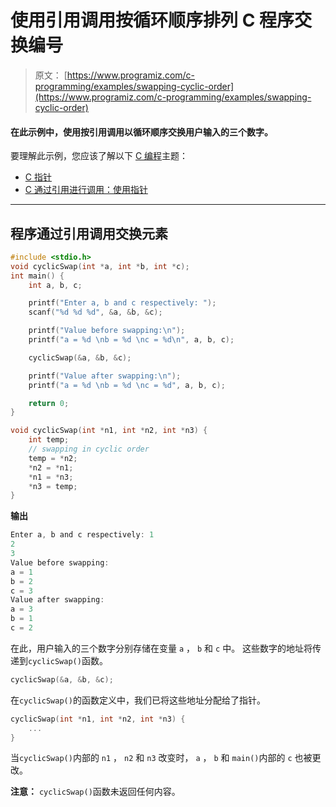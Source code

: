 # 使用引用调用按循环顺序排列 C 程序交换编号

> 原文： [https://www.programiz.com/c-programming/examples/swapping-cyclic-order](https://www.programiz.com/c-programming/examples/swapping-cyclic-order)

#### 在此示例中，使用按引用调用以循环顺序交换用户输入的三个数字。

要理解此示例，您应该了解以下 [C 编程](/c-programming "C tutorial")主题：

*   [C 指针](/c-programming/c-pointers)
*   [C 通过引用进行调用：使用指针](/c-programming/c-pointer-functions)

* * *

## 程序通过引用调用交换元素

```c
#include <stdio.h>
void cyclicSwap(int *a, int *b, int *c);
int main() {
    int a, b, c;

    printf("Enter a, b and c respectively: ");
    scanf("%d %d %d", &a, &b, &c);

    printf("Value before swapping:\n");
    printf("a = %d \nb = %d \nc = %d\n", a, b, c);

    cyclicSwap(&a, &b, &c);

    printf("Value after swapping:\n");
    printf("a = %d \nb = %d \nc = %d", a, b, c);

    return 0;
}

void cyclicSwap(int *n1, int *n2, int *n3) {
    int temp;
    // swapping in cyclic order
    temp = *n2;
    *n2 = *n1;
    *n1 = *n3;
    *n3 = temp;
} 
```

**输出**

```c
Enter a, b and c respectively: 1
2
3
Value before swapping:
a = 1 
b = 2 
c = 3
Value after swapping:
a = 3 
b = 1 
c = 2 
```

在此，用户输入的三个数字分别存储在变量 `a` ， `b` 和 `c` 中。 这些数字的地址将传递到`cyclicSwap()`函数。

```c
cyclicSwap(&a, &b, &c); 
```

在`cyclicSwap()`的函数定义中，我们已将这些地址分配给了指针。

```c
cyclicSwap(int *n1, int *n2, int *n3) {
    ...
} 
```

当`cyclicSwap()`内部的 `n1` ， `n2` 和 `n3` 改变时， `a` ， `b` 和 `main()`内部的 `c` 也被更改。

**注意：** `cyclicSwap()`函数未返回任何内容。